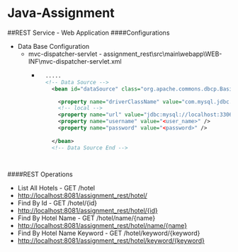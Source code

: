 # Java-Assignment

##REST Service - Web Application
####Configurations
* Data Base Configuration
  * mvc-dispatcher-servlet - assignment_rest\src\main\webapp\WEB-INF\mvc-dispatcher-servlet.xml
    * ```xml
    	.....
        <!-- Data Source -->
	      <bean id="dataSource" class="org.apache.commons.dbcp.BasicDataSource" destroy-method="close">

    		<property name="driverClassName" value="com.mysql.jdbc.Driver" />
    		<!-- local -->
    		<property name="url" value="jdbc:mysql://localhost:3306/<data_base>" />
    		<property name="username" value="<user_name>" />
    		<property name="password" value="<password>" />
		
	      </bean>
	      <!-- Data Source End -->
	      
	 
####REST Operations
*  List All Hotels - GET /hotel
  *  <http://localhost:8081/assignment_rest/hotel/>
*  Find By Id - GET /hotel/{id}
  *  <http://localhost:8081/assignment_rest/hotel/{id}>
*  Find By Hotel Name - GET /hotel/name/{name}
  *  <http://localhost:8081/assignment_rest/hotel/name/{name}>
*  Find By Hotel Name Keyword - GET /hotel/keyword/{keyword}
  *  <http://localhost:8081/assignment_rest/hotel/keyword/{keyword}>



  


